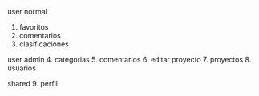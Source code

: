 user normal
1. favoritos
2. comentarios
3. clasificaciones

user admin
4. categorias
5. comentarios
6. editar proyecto
7. proyectos
8. usuarios

shared
9. perfil
